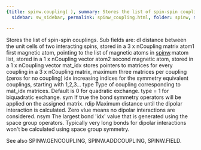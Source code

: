 ```yaml
---
{title: spinw.coupling( ), summary: Stores the list of spin-spin couplings., keywords: sample,
  sidebar: sw_sidebar, permalink: spinw_coupling.html, folder: spinw, mathjax: 'true'}

---
```

Stores the list of spin-spin couplings.
Sub fields are:
  dl      distance between the unit cells of two interacting
          spins, stored in a 3 x nCoupling matrix
  atom1   first magnetic atom, pointing to the list of
          magnetic atoms in [spinw](spinw.html).matom list, stored in a
          1 x nCoupling vector
  atom2   second magnetic atom, stored in a  1 x nCoupling
          vector
  mat_idx stores pointers to matrices for every coupling in a
          3 x nCoupling matrix, maximum three matrices per
          coupling (zeros for no coupling)
  idx     increasing indices for the symmetry equivalent
          couplings, starting with 1,2,3...
  type    Type of coupling corresponding to mat_idx matrices.
          Default is 0 for quadratic exchange. type = 1 for
          biquadratic exchange.
  sym     If true the bond symmetry operators will be applied
          on the assigned matrix.
  rdip    Maximum distance until the dipolar interaction is
          calculated. Zero vlue means no dipolar interactions
          are considered.
  nsym    The largest bond 'idx' value that is generated
          using the space group operators. Typically very
          long bonds for dipolar interactions won't be
          calculated using space group symmetry.
 
See also SPINW.GENCOUPLING, SPINW.ADDCOUPLING, SPINW.FIELD.

